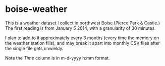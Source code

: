 boise-weather
=============

This is a weather dataset I collect in northwest Boise (Pierce Park & Castle.) The first reading is from January 5 2014, with a granularity of 30 minutes.

I plan to add to it approximately every 3 months (every time the memory on the weather station fills), and may break it apart into monthly CSV files after the single file gets unwieldy.

Note the *Time* column is in m-d-yyyy h:mm format.
